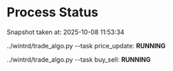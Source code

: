 # Process Status

Snapshot taken at: 2025-10-08 11:53:34

../wintrd/trade_algo.py --task price_update: **RUNNING**

../wintrd/trade_algo.py --task buy_sell: **RUNNING**

